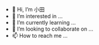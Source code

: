 - 👋 Hi, I’m 小田
- 👀 I’m interested in ...
- 🌱 I’m currently learning ...
- 💞️ I’m looking to collaborate on ...
- 📫 How to reach me ...

<!---
18586630526/18586630526 is a ✨ special ✨ repository because its `README.md` (this file) appears on your GitHub profile.
You can click the Preview link to take a look at your changes.
--->
